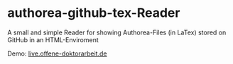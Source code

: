# authorea-github-tex-Reader

A small and simple Reader for showing Authorea-Files (in LaTex) stored on GitHub in an HTML-Enviroment

Demo: [live.offene-doktorarbeit.de](http://live.offene-doktorarbeit.de)
